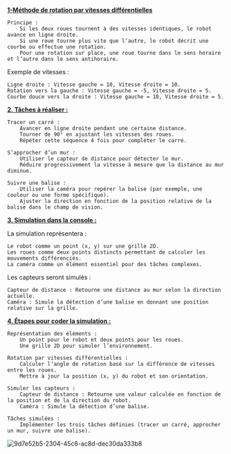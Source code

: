 <u>**1-Méthode de rotation par vitesses différentielles**</u>


    Principe :
        Si les deux roues tournent à des vitesses identiques, le robot avance en ligne droite.
        Si une roue tourne plus vite que l’autre, le robot décrit une courbe ou effectue une rotation.
        Pour une rotation sur place, une roue tourne dans le sens horaire et l’autre dans le sens antihoraire.

Exemple de vitesses :

    Ligne droite : Vitesse gauche = 10, Vitesse droite = 10.
    Rotation vers la gauche : Vitesse gauche = -5, Vitesse droite = 5.
    Courbe douce vers la droite : Vitesse gauche = 10, Vitesse droite = 5.

<u>**2. Tâches à réaliser :**</u>

    Tracer un carré :
        Avancer en ligne droite pendant une certaine distance.
        Tourner de 90° en ajustant les vitesses des roues.
        Répéter cette séquence 4 fois pour compléter le carré.

    S’approcher d’un mur :
        Utiliser le capteur de distance pour détecter le mur.
        Réduire progressivement la vitesse à mesure que la distance au mur diminue.

    Suivre une balise :
        Utiliser la caméra pour repérer la balise (par exemple, une couleur ou une forme spécifique).
        Ajuster la direction en fonction de la position relative de la balise dans le champ de vision.

<u>**3. Simulation dans la console :**</u>

La simulation représentera :

    Le robot comme un point (x, y) sur une grille 2D.
    Les roues comme deux points distincts permettant de calculer les mouvements différenciés.
    La caméra comme un élément essentiel pour des tâches complexes.

Les capteurs seront simulés :

    Capteur de distance : Retourne une distance au mur selon la direction actuelle.
    Caméra : Simule la détection d’une balise en donnant une position relative sur la grille.

<u>**4. Étapes pour coder la simulation :**</u>

    Représentation des éléments :
        Un point pour le robot et deux points pour les roues.
        Une grille 2D pour simuler l’environnement.

    Rotation par vitesses différentielles :
        Calculer l’angle de rotation basé sur la différence de vitesses entre les roues.
        Mettre à jour la position (x, y) du robot et son orientation.

    Simuler les capteurs :
        Capteur de distance : Retourne une valeur calculée en fonction de la position et de la direction du robot.
        Caméra : Simule la détection d’une balise.

    Tâches simulées :
        Implémenter les trois tâches définies (tracer un carré, approcher un mur, suivre une balise).
![9d7e52b5-2304-45c6-ac8d-dec30da333b8](https://github.com/user-attachments/assets/5204d00b-a0d0-4249-b7be-1ff512c06926)

